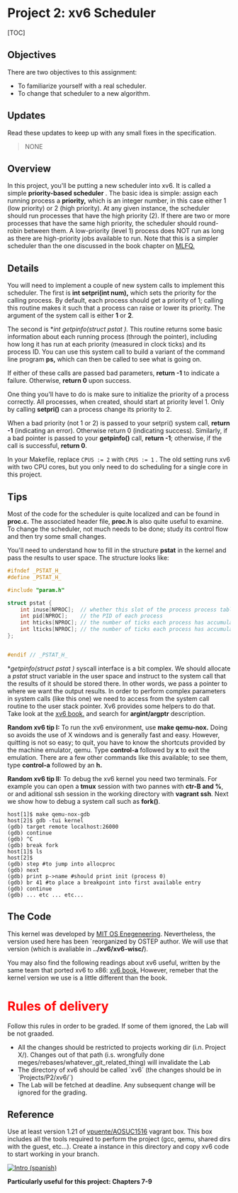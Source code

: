 # Project 2: xv6 Scheduler
[TOC]
## Objectives

There are two objectives to this assignment:

*   To familiarize yourself with a real scheduler.
*   To change that scheduler to a new algorithm.

## Updates

Read these updates to keep up with any small fixes in the specification.

 >NONE

## Overview

In this project, you'll be putting a new scheduler into xv6\. It is called a simple **priority-based scheduler** . The basic idea is simple: assign each running process a **priority,** which is an integer number, in this case either 1 (low priority) or 2 (high priority). At any given instance, the scheduler should run processes that have the high priority (2). If there are two or more processes that have the same high priority, the scheduler should round-robin between them. A low-priority (level 1) process does NOT run as long as there are high-priority jobs available to run. Note that this is a simpler scheduler than the one discussed in the book chapter on [MLFQ.](http://www.ostep.org/cpu-sched-mlfq.pdf)

## Details

You will need to implement a couple of new system calls to implement this scheduler. The first is **int setpri(int num),** which sets the priority for the calling process. By default, each process should get a priority of 1; calling this routine makes it such that a process can raise or lower its priority. The argument of the system call is either **1** or **2**.

The second is **int getpinfo(struct pstat *).** This routine returns some basic information about each running process (through the pointer), including how long it has run at each priority (measured in clock ticks) and its process ID. You can use this system call to build a variant of the command line program **ps,** which can then be called to see what is going on.

If either of these calls are passed bad parameters, **return -1** to indicate a failure. Otherwise, **return 0** upon success.

One thing you'll have to do is make sure to initialize the priority of a process correctly. All processes, when created, should start at priority level 1\. Only by calling **setpri()** can a process change its priority to 2.

When a bad priority (not 1 or 2) is passed to your setpri() system call, **return -1** (indicating an error). Otherwise return 0 (indicating success). Similarly, if a bad pointer is passed to your **getpinfo()** call, **return -1**; otherwise, if the call is successful, **return 0**.

In your Makefile, replace `CPUS := 2` with `CPUS := 1` . The old setting runs xv6 with two CPU cores, but you only need to do scheduling for a single core in this project.

## Tips

Most of the code for the scheduler is quite localized and can be found in **proc.c.** The associated header file, **proc.h** is also quite useful to examine. To change the scheduler, not much needs to be done; study its control flow and then try some small changes.

You'll need to understand how to fill in the structure **pstat** in the kernel and pass the results to user space. The structure looks like:

```c
#ifndef _PSTAT_H_
#define _PSTAT_H_

#include "param.h"

struct pstat {
    int inuse[NPROC];  // whether this slot of the process process table is in use (1 or 0)
    int pid[NPROC];    // the PID of each process
    int hticks[NPROC]; // the number of ticks each process has accumulated at priority 2
    int lticks[NPROC]; // the number of ticks each process has accumulated at priority 1
};


#endif // _PSTAT_H_
```
**getpinfo(struct pstat *)** syscall interface is a bit complex. We should allocate a *pstat* struct variable in the user space and instruct to the system call that the results 
of it should be stored there. In other words, we pass a pointer to where we want the output results. In order to perform complex parameters in system calls (like this one)
we need to access from the system call routine to the user stack pointer. Xv6 provides some helpers to do that. Take look at the [xv6 book.](https://pdos.csail.mit.edu/6.828/2014/xv6/book-rev8.pdf) and search for **argint/argptr** description.

**Random xv6 tip I:** To run the xv6 environment, use **make qemu-nox.** Doing so avoids the use of X windows and is generally fast and easy. However, quitting is not so easy; to quit, you have to know the shortcuts provided by the machine emulator, qemu. Type **control-a** followed by **x** to exit the emulation. There are a few other commands like this available; to see them, type **control-a** followed by an **h.**

**Random xv6 tip II:** To debug the xv6 kernel you need two terminals. For example you can open a **tmux** session with two pannes with **ctr-B and %**, or and aditional ssh session in the working directory with **vagrant ssh**. Next we show how to debug a system call such as **fork()**.

```code
host[1]$ make qemu-nox-gdb
host[2]$ gdb -tui kernel
(gdb) target remote localhost:26000
(gdb) continue
(gdb) ^C
(gdb) break fork
host[1]$ ls
host[2]$
(gdb) step #to jump into allocproc
(gdb) next
(gdb) print p->name #should print init (process 0)
(gdb) br 41 #to place a breakpoint into first available entry
(gdb) continue 
(gdb) ... etc ... etc...  
```

## The Code

This kernel was developed by [MIT OS Enegeneering](https://pdos.csail.mit.edu/6.828/2016/). Nevertheless, the version used here has been ´reorganized by OSTEP author. We will use that version (which is avaliable in **../xv6/xv6-wisc/**).

You may also find the following readings about xv6 useful, written by the same team that ported xv6 to x86: [xv6 book.](https://pdos.csail.mit.edu/6.828/2014/xv6/book-rev8.pdf) However, remeber that the kernel version we use is a little different than the book.

# <span style="color:red;">Rules of delivery </span>

Follow this rules in order to be graded. If some of them ignored, the Lab will be not graaded.

* All the changes should be restricted to projects working dir (i.n. Project X/). Changes out of that path (i.s. wrongfully done meges/rebases/whatever_git_related_thing) will invalidate the Lab
* The directory of xv6 should be called ´xv6´ (the changes should be in ´Projects/P2/xv6/´)
* The Lab will be fetched at deadline. Any subsequent change will be ignored for the grading.

## Reference

Use at least version 1.21 of [vpuente/AOSUC1516](https://atlas.hashicorp.com/vpuente/boxes/AOSUC1617) vagrant box. This box includes all the tools required to perform the project (gcc, qemu, shared dirs with the guest, etc...). Create a instance in this directory and copy xv6 code to start working in your branch.

[![Intro (spanish)](http://img.youtube.com/vi/gHoTn525BP8/0.jpg)](https://www.youtube.com/watch?v=gHoTn525BP8)



**Particularly useful for this project: Chapters 7-9**




